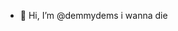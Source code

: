 - 👋 Hi, I’m @demmydems
i wanna die 
<!---
demmydems/demmydems is a ✨ special ✨ repository because its `README.md` (this file) appears on your GitHub profile.
You can click the Preview link to take a look at your changes.
--->
